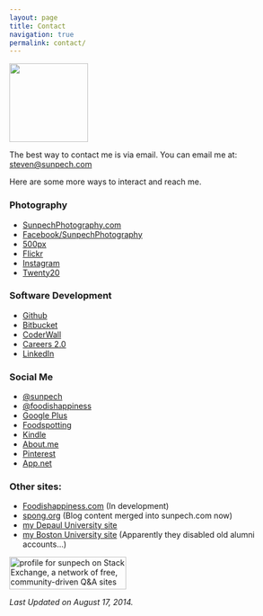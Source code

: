 ```yaml
---
layout: page
title: Contact
navigation: true
permalink: contact/
---
```


<img border="0" class="img-rounded" src="http://1.bp.blogspot.com/-9NHzSKyyc-I/Tg2FOm1A5_I/AAAAAAABYio/vdgL_h4d_YQ/s1600/Steven_al_maljis.jpg" width="140" />

The best way to contact me is via email. You can email me at: <a href="mailto:&#115;&#116;&#101;&#118;&#101;&#110;&#064;&#115;&#117;&#110;&#112;&#101;&#099;&#104;&#046;&#099;&#111;&#109;">&#115;&#116;&#101;&#118;&#101;&#110;&#064;&#115;&#117;&#110;&#112;&#101;&#099;&#104;&#046;&#099;&#111;&#109;</a>

Here are some more ways to interact and reach me.

<h3>Photography</h3>
<ul>
  <li><a href="http://sunpechphotography.com/">SunpechPhotography.com</a></li>
  <li><a href="https://www.facebook.com/SunpechPhotography">Facebook/SunpechPhotography</a></li>
  <li><a href="http://500px.com/sunpech">500px</a></li>
  <li><a href="http://www.flickr.com/photos/sunpech/sets/">Flickr</a></li>
  <li><a href="http://instagram.com/sunpechphoto">Instagram</a></li>
  <li><a href="http://twenty20.com/sunpech">Twenty20</a></li>
</ul>

<h3>Software Development</h3>
<ul>
  <li><a href="http://github.com/sunpech">Github</a></li>
  <li><a href="http://bitbucket.org/sunpech">Bitbucket</a></li>
  <li><a href="https://coderwall.com/sunpech">CoderWall</a></li>
  <li><a href="http://careers.stackoverflow.com/sunpech">Careers 2.0</a></li>
  <li><a href="http://www.linkedin.com/in/sunpech">LinkedIn</a></li>
</ul>

<h3>Social Me</h3>
<ul>
  <li><a href="http://www.twitter.com/sunpech">@sunpech</a></li>
  <li><a href="http://www.twitter.com/foodishappiness">@foodishappiness</a></li>
  <li><a href="http://plus.google.com/+StevenSuwatanapongched">Google Plus </a></li>
  <li><a href="http://www.foodspotting.com/foodishappiness">Foodspotting</a></li>
  <li><a href="https://kindle.amazon.com/profile/S--Suwatanapongched/1869189">Kindle</a></li>
  <li><a href="http://about.me/sunpech">About.me</a></li>
  <li><a href="http://pinterest.com/sunpech/">Pinterest</a></li>
  <li><a href="https://alpha.app.net/sunpech" rel="me">App.net</a></li>
</ul>

<h3>Other sites:</h3>
<ul>
  <li><a href="http://www.foodishappiness.com/">Foodishappiness.com</a> (In development)</li>
  <li><a href="http://spong.org/">spong.org</a> (Blog content merged into sunpech.com now)</li>
  <li><a href="http://students.depaul.edu/~ssuwatan/">my Depaul University site</a></li>
  <li><a href="http://cs-people.bu.edu/spong">my Boston University site</a> (Apparently they disabled old alumni accounts...)</li>
</ul>

<a href="http://stackexchange.com/users/4349f7c113214976ac971c2fb0982336"><img alt="profile for sunpech on Stack Exchange, a network of free, community-driven Q&amp;A sites" src="http://stackexchange.com/users/flair/4349f7c113214976ac971c2fb0982336.png" height="58" title="profile for sunpech on Stack Exchange, a network of free, community-driven Q&amp;A sites" width="208" /></a>

<i>Last Updated on August 17, 2014.</i></div>

